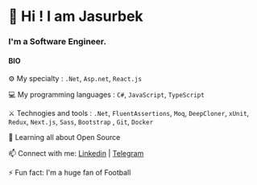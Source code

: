 # 👋 Hi ! I am Jasurbek 

### I'm a Software Engineer.

#### BIO

⚙️ My specialty : `.Net`, `Asp.net`, `React.js`	

💻 My programming languages : `C#`, `JavaScript`, `TypeScript`

⚔️ Technogies and tools : `.Net`, `FluentAssertions`, `Moq`, `DeepCloner`, `xUnit`, `Redux`, `Next.js`, `Sass`, `Bootstrap` , `Git`, `Docker`

🌱 Learning all about Open Source

📫 Connect with me: [Linkedin](https://www.linkedin.com/in/jasurbek-yusufov-15b227222/) | [Telegram](https://t.me/JasurbekYusufov)

⚡️ Fun fact: I'm a huge fan of Football
